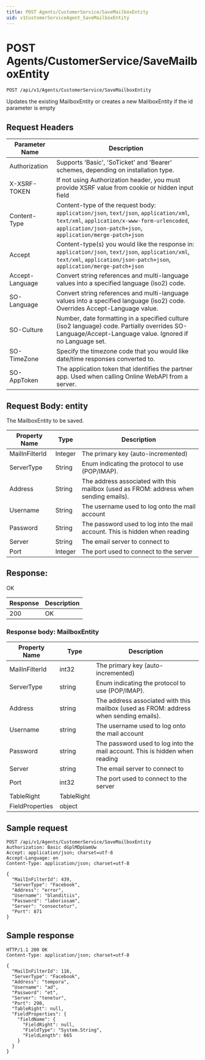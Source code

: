 ```yaml
---
title: POST Agents/CustomerService/SaveMailboxEntity
uid: v1CustomerServiceAgent_SaveMailboxEntity
---
```


# POST Agents/CustomerService/SaveMailboxEntity

```http
POST /api/v1/Agents/CustomerService/SaveMailboxEntity
```

Updates the existing MailboxEntity or creates a new MailboxEntity if the id parameter is empty








## Request Headers

| Parameter Name | Description |
|----------------|-------------|
| Authorization  | Supports 'Basic', 'SoTicket' and 'Bearer' schemes, depending on installation type. |
| X-XSRF-TOKEN   | If not using Authorization header, you must provide XSRF value from cookie or hidden input field |
| Content-Type | Content-type of the request body: `application/json`, `text/json`, `application/xml`, `text/xml`, `application/x-www-form-urlencoded`, `application/json-patch+json`, `application/merge-patch+json` |
| Accept         | Content-type(s) you would like the response in: `application/json`, `text/json`, `application/xml`, `text/xml`, `application/json-patch+json`, `application/merge-patch+json` |
| Accept-Language | Convert string references and multi-language values into a specified language (iso2) code. |
| SO-Language | Convert string references and multi-language values into a specified language (iso2) code. Overrides Accept-Language value. |
| SO-Culture | Number, date formatting in a specified culture (iso2 language) code. Partially overrides SO-Language/Accept-Language value. Ignored if no Language set. |
| SO-TimeZone | Specify the timezone code that you would like date/time responses converted to. |
| SO-AppToken | The application token that identifies the partner app. Used when calling Online WebAPI from a server. |

## Request Body: entity 

The MailboxEntity to be saved. 

| Property Name | Type |  Description |
|----------------|------|--------------|
| MailInFilterId | Integer | The primary key (auto-incremented) |
| ServerType | String | Enum indicating the protocol to use (POP/IMAP). |
| Address | String | The address associated with this mailbox (used as FROM: address when sending emails). |
| Username | String | The username used to log onto the mail account |
| Password | String | The password used to log into the mail account. This is hidden when reading |
| Server | String | The email server to connect to |
| Port | Integer | The port used to connect to the server |

## Response:

OK

| Response | Description |
|----------------|-------------|
| 200 | OK |

### Response body: MailboxEntity

| Property Name | Type |  Description |
|----------------|------|--------------|
| MailInFilterId | int32 | The primary key (auto-incremented) |
| ServerType | string | Enum indicating the protocol to use (POP/IMAP). |
| Address | string | The address associated with this mailbox (used as FROM: address when sending emails). |
| Username | string | The username used to log onto the mail account |
| Password | string | The password used to log into the mail account. This is hidden when reading |
| Server | string | The email server to connect to |
| Port | int32 | The port used to connect to the server |
| TableRight | TableRight |  |
| FieldProperties | object |  |

## Sample request

```http!
POST /api/v1/Agents/CustomerService/SaveMailboxEntity
Authorization: Basic dGplMDpUamUw
Accept: application/json; charset=utf-8
Accept-Language: en
Content-Type: application/json; charset=utf-8

{
  "MailInFilterId": 439,
  "ServerType": "Facebook",
  "Address": "error",
  "Username": "blanditiis",
  "Password": "laboriosam",
  "Server": "consectetur",
  "Port": 871
}
```

## Sample response

```http_
HTTP/1.1 200 OK
Content-Type: application/json; charset=utf-8

{
  "MailInFilterId": 116,
  "ServerType": "Facebook",
  "Address": "tempora",
  "Username": "ad",
  "Password": "et",
  "Server": "tenetur",
  "Port": 290,
  "TableRight": null,
  "FieldProperties": {
    "fieldName": {
      "FieldRight": null,
      "FieldType": "System.String",
      "FieldLength": 665
    }
  }
}
```